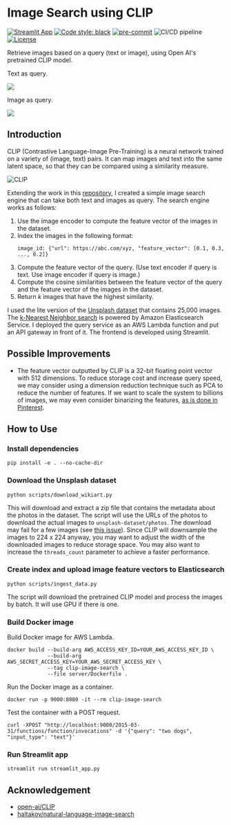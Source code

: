 # Image Search using CLIP

[![Streamlit App](https://static.streamlit.io/badges/streamlit_badge_black_white.svg)](https://share.streamlit.io/kingyiusuen/clip-image-search/)
[![Code style: black](https://img.shields.io/badge/code%20style-black-000000.svg)](https://github.com/psf/black)
[![pre-commit](https://img.shields.io/badge/pre--commit-enabled-brightgreen?logo=pre-commit&logoColor=white)](https://github.com/kingyiusuen/clip-image-search/blob/master/.pre-commit-config.yaml)
![CI/CD pipeline](https://github.com/kingyiusuen/clip-image-search/actions/workflows/pipeline.yaml/badge.svg)
[![License](https://img.shields.io/github/license/kingyiusuen/clip-image-search)](https://github.com/kingyiusuen/clip-image-search/blob/master/LICENSE)

Retrieve images based on a query (text or image), using Open AI's pretrained CLIP model.

Text as query.

![](https://i.imgur.com/5y7NaHU.png)

Image as query.

![](https://i.imgur.com/xYJ6SnQ.png)

## Introduction

CLIP (Contrastive Language-Image Pre-Training) is a neural network trained on a variety of (image, text) pairs. It can map images and text into the same latent space, so that they can be compared using a similarity measure.

![CLIP](https://raw.githubusercontent.com/openai/CLIP/main/CLIP.png)

Extending the work in this [repository](https://github.com/haltakov/natural-language-image-search), I created a simple image search engine that can take both text and images as query. The search engine works as follows:

1. Use the image encoder to compute the feature vector of the images in the dataset.
2. Index the images in the following format:
   ```
   image_id: {"url": https://abc.com/xyz, "feature_vector": [0.1, 0.3, ..., 0.2]}
   ```
3. Compute the feature vector of the query. (Use text encoder if query is text. Use image encoder if query is image.)
4. Compute the cosine similarities between the feature vector of the query and the feature vector of the images in the dataset.
5. Return $k$ images that have the highest similarity.

I used the lite version of the [Unsplash dataset](https://github.com/unsplash/datasets) that contains 25,000 images. The [k-Nearest Neighbor search](https://docs.aws.amazon.com/elasticsearch-service/latest/developerguide/knn.html) is powered by Amazon Elasticsearch Service. I deployed the query service as an AWS Lambda function and put an API gateway in front of it. The frontend is developed using Streamlit.

## Possible Improvements

- The feature vector outputted by CLIP is a 32-bit floating point vector with 512 dimensions. To reduce storage cost and increase query speed, we may consider using a dimension reduction technique such as PCA to reduce the number of features. If we want to scale the system to billions of images, we may even consider binarizing the features, [as is done in Pinterest](https://arxiv.org/pdf/1702.04680.pdf).

## How to Use

### Install dependencies

```
pip install -e . --no-cache-dir
```

### Download the Unsplash dataset

```
python scripts/download_wikiart.py
```

This will download and extract a zip file that contains the metadata about the photos in the dataset. The script will use the URLs of the photos to download the actual images to `unsplash-dataset/photos`. The download may fail for a few images (see [this issue](https://github.com/unsplash/datasets/issues/37#issuecomment-854711074)). Since CLIP will downsample the images to 224 x 224 anyway, you may want to adjust the width of the downloaded images to reduce storage space. You may also want to increase the `threads_count` parameter to achieve a faster performance.

### Create index and upload image feature vectors to Elasticsearch

```
python scripts/ingest_data.py
```

The script will download the pretrained CLIP model and process the images by batch. It will use GPU if there is one.

### Build Docker image

Build Docker image for AWS Lambda.

```
docker build --build-arg AWS_ACCESS_KEY_ID=YOUR_AWS_ACCESS_KEY_ID \
             --build-arg AWS_SECRET_ACCESS_KEY=YOUR_AWS_SECRET_ACCESS_KEY \
             --tag clip-image-search \
             --file server/Dockerfile .
```

Run the Docker image as a container.

```
docker run -p 9000:8080 -it --rm clip-image-search
```

Test the container with a POST request.

```
curl -XPOST "http://localhost:9000/2015-03-31/functions/function/invocations" -d '{"query": "two dogs", "input_type": "text"}'
```

### Run Streamlit app

```
streamlit run streamlit_app.py
```

## Acknowledgement

- [open-ai/CLIP](https://github.com/openai/CLIP)
- [haltakov/natural-language-image-search](https://github.com/haltakov/natural-language-image-search)
